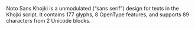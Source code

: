 Noto Sans Khojki is a unmodulated (“sans serif”) design for texts in the Khojki script. It contains 177 glyphs, 8 OpenType features, and supports 89 characters from 2 Unicode blocks.